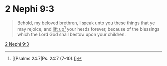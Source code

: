 # 2 Nephi 9:3

> Behold, my beloved brethren, I speak unto you these things that ye may rejoice, and <u>lift up</u>[^a] your heads forever, because of the blessings which the Lord God shall bestow upon your children.

[2 Nephi 9:3](https://www.churchofjesuschrist.org/study/scriptures/bofm/2-ne/9?lang=eng&id=p3#p3)


[^a]: [[Psalms 24.7|Ps. 24:7 (7-10).]]
